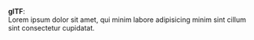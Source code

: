 **glTF**:  
Lorem ipsum dolor sit amet, qui minim labore adipisicing minim sint cillum sint consectetur cupidatat.  

